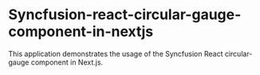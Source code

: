 # Syncfusion-react-circular-gauge-component-in-nextjs
This application demonstrates the usage of the Syncfusion React circular-gauge component in Next.js.
